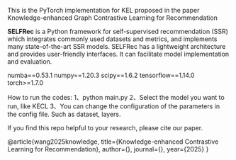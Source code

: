 This is the PyTorch implementation for KEL proposed in the paper Knowledge-enhanced Graph Contrastive Learning for Recommendation

**SELFRec** is a Python framework for self-supervised recommendation (SSR) which integrates commonly used datasets and metrics, and implements many state-of-the-art SSR models. SELFRec has a lightweight architecture and provides user-friendly interfaces. It can facilitate model implementation and evaluation.

numba==0.53.1
numpy==1.20.3
scipy==1.6.2
tensorflow==1.14.0
torch>=1.7.0

How to run the codes:
1、python main.py
2、Select the model you want to run, like KECL
3、You can change the configuration of the parameters in the config file. Such as dataset, layers.

If you find this repo helpful to your research, please cite our paper.

@article{wang2025knowledge,
title={Knowledge-enhanced Contrastive Learning for Recommendation},
author={},
journal={},
year={2025}
}
